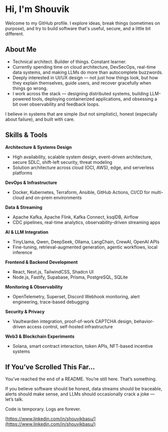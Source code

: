 # Hi, I'm Shouvik

Welcome to my GitHub profile. I explore ideas, break things (sometimes on purpose), and try to build software that's useful, secure, and a little bit different.

## About Me

- Technical architect. Builder of things. Constant learner.
- Currently spending time on cloud architecture, DevSecOps, real-time data systems, and making LLMs do more than autocomplete buzzwords.
- Deeply interested in UI/UX design — not just how things look, but how they explain themselves, guide users, and recover gracefully when things go wrong.
- I work across the stack — designing distributed systems, building LLM-powered tools, deploying containerized applications, and obsessing a bit over observability and feedback loops.

I believe in systems that are simple (but not simplistic), honest (especially about failure), and built with care.

## Skills & Tools

**Architecture & Systems Design**  
- High availability, scalable system design, event-driven architecture, secure SDLC, shift-left security, threat modeling  
- Solution architecture across cloud (OCI, AWS), edge, and serverless platforms  

**DevOps & Infrastructure**  
- Docker, Kubernetes, Terraform, Ansible, GitHub Actions, CI/CD for multi-cloud and on-prem environments  

**Data & Streaming**  
- Apache Kafka, Apache Flink, Kafka Connect, ksqlDB, Airflow  
- CDC pipelines, real-time analytics, observability-driven streaming apps  

**AI & LLM Integration**  
- TinyLlama, Qwen, DeepSeek, Ollama, LangChain, CrewAI, OpenAI APIs  
- Fine-tuning, retrieval-augmented generation, agentic workflows, local inference  

**Frontend & Backend Development**  
- React, Next.js, TailwindCSS, Shadcn UI  
- Node.js, Fastify, Supabase, Prisma, PostgreSQL, SQLite  

**Monitoring & Observability**  
- OpenTelemetry, Superset, Discord Webhook monitoring, alert engineering, trace-based debugging  

**Security & Privacy**  
- Vaultwarden integration, proof-of-work CAPTCHA design, behavior-driven access control, self-hosted infrastructure  

**Web3 & Blockchain Experiments**  
- Solana, smart contract interaction, token APIs, NFT-based incentive systems  

## If You’ve Scrolled This Far...

You’ve reached the end of a README. You’re still here. That’s something.

If you believe software should be honest, data streams should be traceable, alerts should make sense, and LLMs should occasionally crack a joke — let’s talk.

Code is temporary. Logs are forever.

[https://www.linkedin.com/in/shouvikbasu/](https://www.linkedin.com/in/shouvikbasu/)

